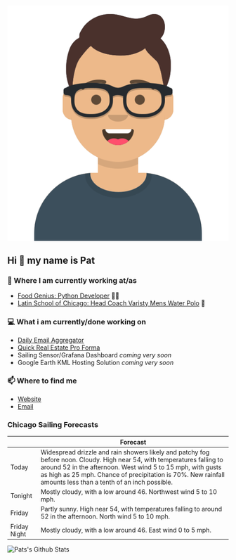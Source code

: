 [![Social banner for p-j-falconer](https://raw.githubusercontent.com/P-J-FALCONER/P-J-FALCONER/master/assets/avataaars.svg)](https://patfalconer.com/)
## Hi :wave: my name is Pat

### 💼 Where I am currently working at/as
- [Food Genius: Python Developer](https://getfoodgenius.com/) 🍔🐍
- [Latin School of Chicago: Head Coach Varisty Mens Water Polo](https://www.latinschool.org/) 🤽


### 💻 What i am currently/done working on
 - [Daily Email Aggregator](https://github.com/P-J-FALCONER/dott_daily_mail)
 - [Quick Real Estate Pro Forma](https://github.com/P-J-FALCONER/henry)
 - Sailing Sensor/Grafana Dashboard *coming very soon*
 - Google Earth KML Hosting Solution *coming very soon*

### 📫 Where to find me
 - [Website](https://patfalconer.com/)
 - [Email](mailto:patrick.j.falconer@gmail.com)


### Chicago Sailing Forecasts
|   | Forecast  |
|---|---|
| Today | Widespread drizzle and rain showers likely and patchy fog before noon. Cloudy. High near 54, with temperatures falling to around 52 in the afternoon. West wind 5 to 15 mph, with gusts as high as 25 mph. Chance of precipitation is 70%. New rainfall amounts less than a tenth of an inch possible. |
| Tonight | Mostly cloudy, with a low around 46. Northwest wind 5 to 10 mph. |
| Friday | Partly sunny. High near 54, with temperatures falling to around 52 in the afternoon. North wind 5 to 10 mph. |
| Friday Night | Mostly cloudy, with a low around 46. East wind 0 to 5 mph. |

![Pats's Github Stats](https://github-readme-stats.vercel.app/api?username=p-j-falconer&show_icons=true&theme=radical)
